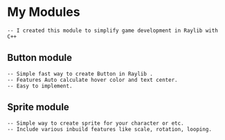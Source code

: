 # My Modules
    -- I created this module to simplify game development in Raylib with C++

## Button module
    -- Simple fast way to create Button in Raylib .
    -- Features Auto calculate hover color and text center.
    -- Easy to implement.

## Sprite module
    -- Simple way to create sprite for your character or etc.
    -- Include various inbuild features like scale, rotation, looping.